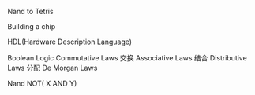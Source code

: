 Nand to Tetris

Building  a chip 

HDL(Hardware Description Language)

Boolean Logic
Commutative Laws 交换
Associative Laws 结合
Distributive Laws 分配
De Morgan Laws



Nand   NOT( X AND Y)
